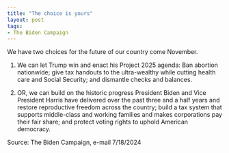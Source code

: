 ```yaml
---
title: "The choice is yours"
layout: post
tags:
- The Biden Campaign
---
```


We have two choices for the future of our country come November.

1. We can let Trump win and enact his Project 2025 agenda: Ban abortion nationwide; give tax handouts to the ultra-wealthy while cutting health care and Social Security; and dismantle checks and balances.

2. OR, we can build on the historic progress President Biden and Vice President Harris have delivered over the past three and a half years and restore reproductive freedom across the country; build a tax system that supports middle-class and working families and makes corporations pay their fair share; and protect voting rights to uphold American democracy.

Source: The Biden Campaign, e-mail 7/18/2024
